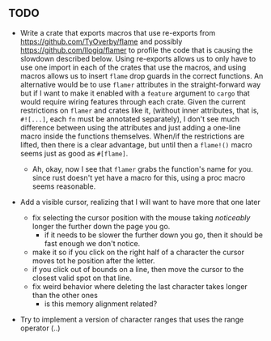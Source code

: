 ## TODO

* Write a crate that exports macros that use re-exports from https://github.com/TyOverby/flame and possibly https://github.com/llogiq/flamer to profile the code that is causing the slowdown described below.
  Using re-exports allows us to only have to use one import in each of the crates that use the macros, and using macros allows us to insert `flame` drop guards in the correct functions. An alternative would be to use `flamer` attributes in the straight-forward way but if I want to make it enabled with a `feature` argument to `cargo` that would require wiring features through each crate. Given the current restrictions on `flamer` and crates like it, (without inner attributes, that is, `#![...]`, each `fn` must be annotated separately), I don't see much difference between using the attributes and just adding a one-line macro inside the functions themselves. When/if the restrictions are lifted, then there is a clear advantage, but until then a `flame!()` macro seems just as good as `#[flame]`.
  * Ah, okay, now I see that `flamer` grabs the function's name for you. since rust doesn't yet have a macro for this, using a proc macro seems reasonable.

* Add a visible cursor, realizing that I will want to have more that one later
  * fix selecting the cursor position with the mouse taking *noticeably* longer the further down the page you go.
    * if it needs to be slower the further down you go, then it should be fast enough we don't notice.
  * make it so if you click on the right half of a character the cursor moves tot he position after the letter.
  * if you click out of bounds on a line, then move the cursor to the closest valid spot on that line.
  * fix weird behavior where deleting the last character takes longer than the other ones
      * is this memory alignment related?
* Try to implement a version of character ranges that uses the range operator (..)
